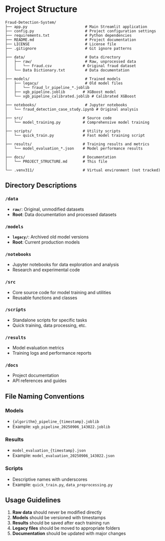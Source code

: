 # Project Structure

```
Fraud-Detection-System/
├── app.py                          # Main Streamlit application
├── config.py                       # Project configuration settings
├── requirements.txt                # Python dependencies
├── README.md                       # Project documentation
├── LICENSE                         # License file
├── .gitignore                      # Git ignore patterns
│
├── data/                           # Data directory
│   ├── raw/                        # Raw, unprocessed data
│   │   └── Fraud.csv              # Original fraud dataset
│   └── Data Dictionary.txt         # Data documentation
│
├── models/                         # Trained models
│   ├── legacy/                     # Old model files
│   │   └── fraud_lr_pipeline_*.joblib
│   ├── xgb_pipeline.joblib        # XGBoost model
│   └── xgb_pipeline_calibrated.joblib # Calibrated XGBoost
│
├── notebooks/                      # Jupyter notebooks
│   └── fraud_detection_case_study.ipynb # Original analysis
│
├── src/                           # Source code
│   └── model_training.py          # Comprehensive model training
│
├── scripts/                       # Utility scripts
│   └── quick_train.py             # Fast model training script
│
├── results/                       # Training results and metrics
│   └── model_evaluation_*.json    # Model performance results
│
├── docs/                          # Documentation
│   └── PROJECT_STRUCTURE.md       # This file
│
└── .venv311/                      # Virtual environment (not tracked)
```

## Directory Descriptions

### `/data`
- **`raw/`**: Original, unmodified datasets
- **Root**: Data documentation and processed datasets

### `/models`
- **`legacy/`**: Archived old model versions
- **Root**: Current production models

### `/notebooks`
- Jupyter notebooks for data exploration and analysis
- Research and experimental code

### `/src`
- Core source code for model training and utilities
- Reusable functions and classes

### `/scripts`
- Standalone scripts for specific tasks
- Quick training, data processing, etc.

### `/results`
- Model evaluation metrics
- Training logs and performance reports

### `/docs`
- Project documentation
- API references and guides

## File Naming Conventions

### Models
- `{algorithm}_pipeline_{timestamp}.joblib`
- Example: `xgb_pipeline_20250906_143022.joblib`

### Results
- `model_evaluation_{timestamp}.json`
- Example: `model_evaluation_20250906_143022.json`

### Scripts
- Descriptive names with underscores
- Example: `quick_train.py`, `data_preprocessing.py`

## Usage Guidelines

1. **Raw data** should never be modified directly
2. **Models** should be versioned with timestamps
3. **Results** should be saved after each training run
4. **Legacy files** should be moved to appropriate folders
5. **Documentation** should be updated with major changes
